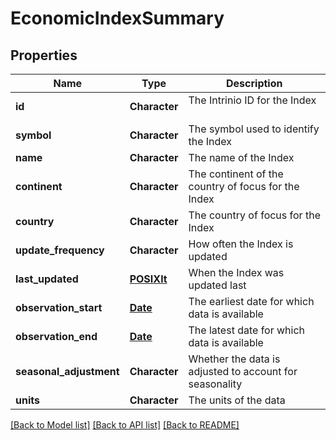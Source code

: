 # EconomicIndexSummary

[//]: # (CLASS:IntrinioSDK::EconomicIndexSummary)

[//]: # (KIND:object)

## Properties

[//]: # (START_DEFINITION)

Name | Type | Description
------------ | ------------- | -------------
**id** | **Character** | The Intrinio ID for the Index &nbsp;
**symbol** | **Character** | The symbol used to identify the Index &nbsp;
**name** | **Character** | The name of the Index &nbsp;
**continent** | **Character** | The continent of the country of focus for the Index &nbsp;
**country** | **Character** | The country of focus for the Index &nbsp;
**update_frequency** | **Character** | How often the Index is updated &nbsp;
**last_updated** | [**POSIXlt**](POSIXlt.md) | When the Index was updated last &nbsp;
**observation_start** | [**Date**](Date.md) | The earliest date for which data is available &nbsp;
**observation_end** | [**Date**](Date.md) | The latest date for which data is available &nbsp;
**seasonal_adjustment** | **Character** | Whether the data is adjusted to account for seasonality &nbsp;
**units** | **Character** | The units of the data &nbsp;

[//]: # (END_DEFINITION)


[//]: # (CONTAINED_CLASS:IntrinioSDK::POSIXlt)


[//]: # (CONTAINED_CLASS:IntrinioSDK::Date)


[//]: # (CONTAINED_CLASS:IntrinioSDK::Date)


[[Back to Model list]](../README.md#documentation-for-models) [[Back to API list]](../README.md#documentation-for-api-endpoints) [[Back to README]](../README.md)


